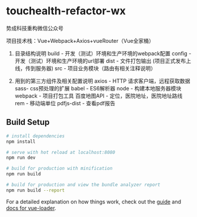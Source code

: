 # touchealth-refactor-wx
势成科技重构微信公众号


项目技术栈：Vue+Webpack+Axios+vueRouter（Vue全家桶）

1. 目录结构说明
build - 开发（测试）环境和生产环境的webpack配置
config - 开发（测试）环境和生产环境的url部署
dist - 文件打包输出 (项目正式发布上线，传到服务器)
src - 项目业务模块（路由有相关注释说明）

2. 用到的第三方组件及相关配置说明
axios -  HTTP 请求客户端，远程获取数据
sass- css预处理的扩展
babel - ES6解析器
node - 构建本地服务器模块
webpack - 项目打包工具
百度地图API - 定位，医院地址，医院地址路线
rem - 移动端单位
pdfjs-dist - 查看pdf报告

## Build Setup

```bash
# install dependencies
npm install

# serve with hot reload at localhost:8080
npm run dev

# build for production with minification
npm run build

# build for production and view the bundle analyzer report
npm run build --report
```

For a detailed explanation on how things work, check out the [guide](http://vuejs-templates.github.io/webpack/) and [docs for vue-loader](http://vuejs.github.io/vue-loader).